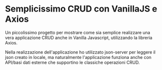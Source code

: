 # Semplicissimo CRUD con VanillaJS e Axios

Un piccolissimo progetto per mostrare come sia semplice realizzare una vera applicazione CRUD anche in Vanilla Javascript, utilizzando la libreria Axios.

Nella realizzazione dell'applicazione ho utilizzato json-server per leggere il json creato in locale, ma naturalmente l'applicazione funziona anche con API/basi dati esterne che supportino le classiche operazioni CRUD.
